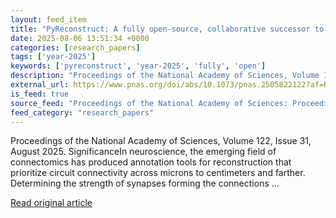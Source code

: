 ```yaml
---
layout: feed_item
title: "PyReconstruct: A fully open-source, collaborative successor to Reconstruct"
date: 2025-08-06 13:51:34 +0000
categories: [research_papers]
tags: ['year-2025']
keywords: ['pyreconstruct', 'year-2025', 'fully', 'open']
description: "Proceedings of the National Academy of Sciences, Volume 122, Issue 31, August 2025"
external_url: https://www.pnas.org/doi/abs/10.1073/pnas.2505822122?af=R
is_feed: true
source_feed: "Proceedings of the National Academy of Sciences: Proceedings of the National Academy of Sciences: Table of Contents"
feed_category: "research_papers"
---
```


Proceedings of the National Academy of Sciences, Volume 122, Issue 31, August 2025. SignificanceIn neuroscience, the emerging field of connectomics has produced annotation tools for reconstruction that prioritize circuit connectivity across microns to centimeters and farther. Determining the strength of synapses forming the connections ...

[Read original article](https://www.pnas.org/doi/abs/10.1073/pnas.2505822122?af=R)
